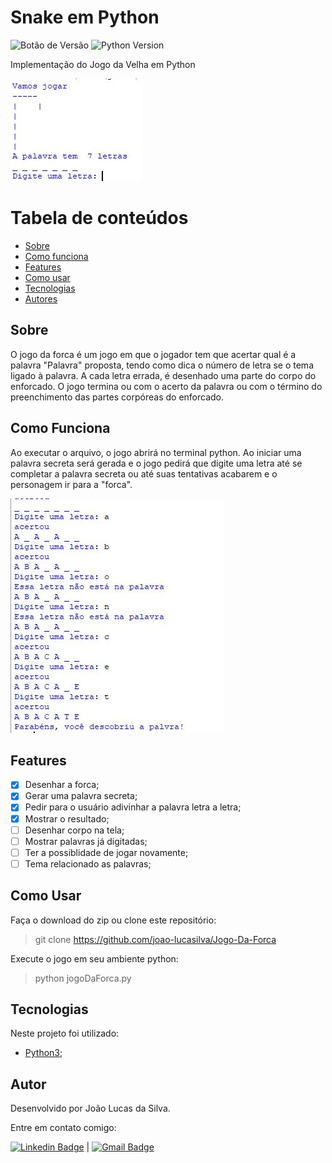 # Snake em Python

![Botão de Versão](https://img.shields.io/badge/Version-1.0-blue)   ![Python Version](https://img.shields.io/badge/Python-3.9-blue)  

Implementação do Jogo da Velha em Python

![inicio jogo](https://github.com/joao-lucasilva/Jogo-Da-Forca/blob/master/assets/img/screenshot1.JPG)

Tabela de conteúdos
=================
   * [Sobre](#sobre)
   * [Como funciona](#como-funciona)
   * [Features](#features)
   * [Como usar](#como-usar)
   * [Tecnologias](#tecnologias)
   * [Autores](#autores)
 
## Sobre

O jogo da forca é um jogo em que o jogador tem que acertar qual é a palavra  "Palavra" proposta, tendo como dica o número de letra se o tema ligado à palavra. A cada letra errada, é desenhado uma parte do corpo do enforcado. O jogo termina ou com o acerto da palavra ou com o término do preenchimento das partes corpóreas do enforcado.
## Como Funciona
Ao executar o arquivo, o jogo abrirá no terminal python.
Ao iniciar uma palavra secreta será gerada e o jogo pedirá que digite uma letra até se completar a palavra secreta ou até suas tentativas acabarem e o personagem ir para a "forca".

![demo-jogo](https://github.com/joao-lucasilva/Jogo-Da-Forca/blob/master/assets/img/screenshot2.JPG)

## Features
- [X] Desenhar a forca;
- [X] Gerar uma palavra secreta;
- [X] Pedir para o usuário adivinhar a palavra letra a letra;
- [X] Mostrar o resultado;
- [ ] Desenhar corpo na tela;
- [ ] Mostrar palavras já digitadas;
- [ ] Ter a possiblidade de jogar novamente;
- [ ] Tema relacionado as palavras;

## Como Usar
Faça o download do zip ou clone este repositório:
> git clone https://github.com/joao-lucasilva/Jogo-Da-Forca

Execute o jogo em seu ambiente python:
>python jogoDaForca.py
## Tecnologias
Neste projeto foi utilizado:
- [Python3](https://docs.python.org/3/);	

## Autor
Desenvolvido por João Lucas da Silva.

Entre em contato comigo:

[![Linkedin Badge](https://img.shields.io/badge/-JoaoLucas-blue?style=flat-square&logo=Linkedin&logoColor=white&link=https://www.linkedin.com/in/joaolucassilva-812819165/)](https://www.linkedin.com/in/joaolucassilva-812819165/) | [![Gmail Badge](https://img.shields.io/badge/-joao.lsilva1198@gmail.com-c14438?style=flat-square&logo=Gmail&logoColor=white&link=mailto:joao.lsilva1198@gmail.com)](mailto:joao.lsilva1198@gmail.com)